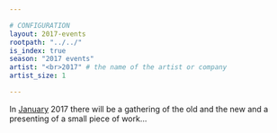 ```yaml
---

# CONFIGURATION
layout: 2017-events
rootpath: "../../"
is_index: true
season: "2017 events"
artist: "<br>2017" # the name of the artist or company
artist_size: 1

---
```

In [January](/current/2017/19jan) 2017 there will be a gathering of the old and the new and a presenting of a small piece of work…

